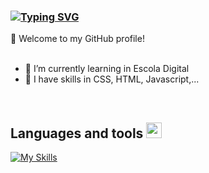 ### [![Typing SVG](https://readme-typing-svg.demolab.com?font=Fira+Code&pause=1000&color=FFFFFF&random=false&width=435&lines=%F0%9F%91%8B+Hello%2C+I'm+Pedro+Jesus!+%F0%9F%91%A8%E2%80%8D%F0%9F%92%BB)](https://git.io/typing-svg)

🌟 Welcome to my GitHub profile!
</br>
</br>

- 🌱 I’m currently learning in Escola Digital
- 🌟 I have skills in CSS, HTML, Javascript,...</br>

<br>

## Languages and tools <img src='https://user-images.githubusercontent.com/74038190/206662607-d9e7591e-bbf9-42f9-9386-29efc927bc16.gif' width="25">
[![My Skills](https://skillicons.dev/icons?i=html,js,css,mysql,c,cs,azure,visualstudio,vscode,wordpress)](https://skillicons.dev)

